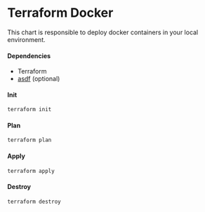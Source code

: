 # Terraform Docker

This chart is responsible to deploy docker containers in your local environment.

#### Dependencies

- Terraform
- [asdf](https://asdf-vm.com/) (optional)

#### Init

```bash
terraform init
```

#### Plan

```bash
terraform plan
```

#### Apply

```bash
terraform apply
```

#### Destroy

```bash
terraform destroy
```
